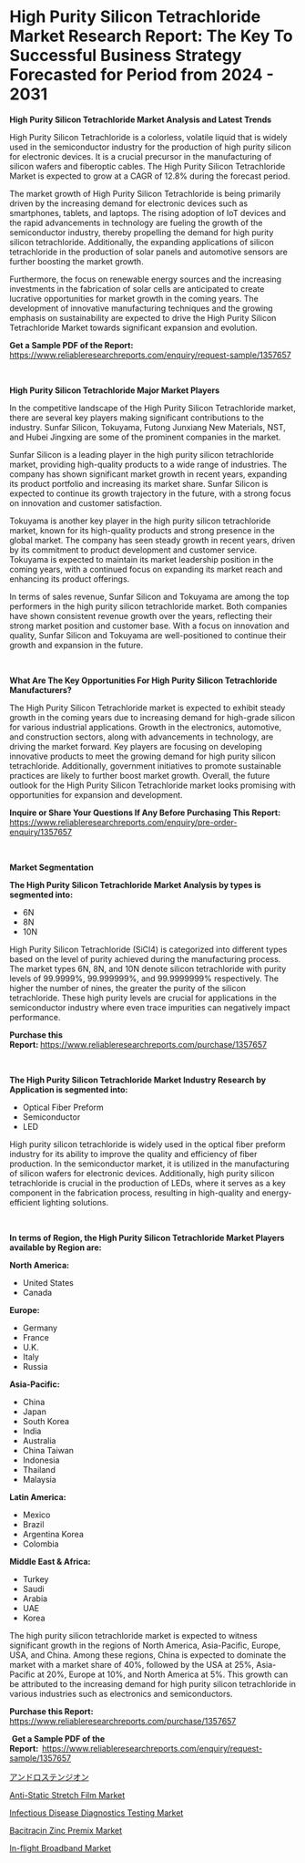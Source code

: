<p><h1>High Purity Silicon Tetrachloride Market Research Report: The Key To Successful Business Strategy Forecasted for Period from 2024 - 2031</h1></p><p><strong>High Purity Silicon Tetrachloride Market Analysis and Latest Trends</strong></p>
<p><p>High Purity Silicon Tetrachloride is a colorless, volatile liquid that is widely used in the semiconductor industry for the production of high purity silicon for electronic devices. It is a crucial precursor in the manufacturing of silicon wafers and fiberoptic cables. The High Purity Silicon Tetrachloride Market is expected to grow at a CAGR of 12.8% during the forecast period.</p><p>The market growth of High Purity Silicon Tetrachloride is being primarily driven by the increasing demand for electronic devices such as smartphones, tablets, and laptops. The rising adoption of IoT devices and the rapid advancements in technology are fueling the growth of the semiconductor industry, thereby propelling the demand for high purity silicon tetrachloride. Additionally, the expanding applications of silicon tetrachloride in the production of solar panels and automotive sensors are further boosting the market growth.</p><p>Furthermore, the focus on renewable energy sources and the increasing investments in the fabrication of solar cells are anticipated to create lucrative opportunities for market growth in the coming years. The development of innovative manufacturing techniques and the growing emphasis on sustainability are expected to drive the High Purity Silicon Tetrachloride Market towards significant expansion and evolution.</p></p>
<p><strong>Get a Sample PDF of the Report:&nbsp;</strong> <a href="https://www.reliableresearchreports.com/enquiry/request-sample/1357657">https://www.reliableresearchreports.com/enquiry/request-sample/1357657</a></p>
<p>&nbsp;</p>
<p><strong>High Purity Silicon Tetrachloride Major Market Players</strong></p>
<p><p>In the competitive landscape of the High Purity Silicon Tetrachloride market, there are several key players making significant contributions to the industry. Sunfar Silicon, Tokuyama, Futong Junxiang New Materials, NST, and Hubei Jingxing are some of the prominent companies in the market.</p><p>Sunfar Silicon is a leading player in the high purity silicon tetrachloride market, providing high-quality products to a wide range of industries. The company has shown significant market growth in recent years, expanding its product portfolio and increasing its market share. Sunfar Silicon is expected to continue its growth trajectory in the future, with a strong focus on innovation and customer satisfaction.</p><p>Tokuyama is another key player in the high purity silicon tetrachloride market, known for its high-quality products and strong presence in the global market. The company has seen steady growth in recent years, driven by its commitment to product development and customer service. Tokuyama is expected to maintain its market leadership position in the coming years, with a continued focus on expanding its market reach and enhancing its product offerings.</p><p>In terms of sales revenue, Sunfar Silicon and Tokuyama are among the top performers in the high purity silicon tetrachloride market. Both companies have shown consistent revenue growth over the years, reflecting their strong market position and customer base. With a focus on innovation and quality, Sunfar Silicon and Tokuyama are well-positioned to continue their growth and expansion in the future.</p></p>
<p>&nbsp;</p>
<p><strong>What Are The Key Opportunities For High Purity Silicon Tetrachloride Manufacturers?</strong></p>
<p><p>The High Purity Silicon Tetrachloride market is expected to exhibit steady growth in the coming years due to increasing demand for high-grade silicon for various industrial applications. Growth in the electronics, automotive, and construction sectors, along with advancements in technology, are driving the market forward. Key players are focusing on developing innovative products to meet the growing demand for high purity silicon tetrachloride. Additionally, government initiatives to promote sustainable practices are likely to further boost market growth. Overall, the future outlook for the High Purity Silicon Tetrachloride market looks promising with opportunities for expansion and development.</p></p>
<p><strong>Inquire or Share Your Questions If Any Before Purchasing This Report:</strong> <a href="https://www.reliableresearchreports.com/enquiry/pre-order-enquiry/1357657">https://www.reliableresearchreports.com/enquiry/pre-order-enquiry/1357657</a></p>
<p>&nbsp;</p>
<p><strong>Market Segmentation</strong></p>
<p><strong>The High Purity Silicon Tetrachloride Market Analysis by types is segmented into:</strong></p>
<p><ul><li>6N</li><li>8N</li><li>10N</li></ul></p>
<p><p>High Purity Silicon Tetrachloride (SiCl4) is categorized into different types based on the level of purity achieved during the manufacturing process. The market types 6N, 8N, and 10N denote silicon tetrachloride with purity levels of 99.9999%, 99.999999%, and 99.9999999% respectively. The higher the number of nines, the greater the purity of the silicon tetrachloride. These high purity levels are crucial for applications in the semiconductor industry where even trace impurities can negatively impact performance.</p></p>
<p><strong>Purchase this Report:&nbsp;</strong><a href="https://www.reliableresearchreports.com/purchase/1357657">https://www.reliableresearchreports.com/purchase/1357657</a></p>
<p>&nbsp;</p>
<p><strong>The High Purity Silicon Tetrachloride Market Industry Research by Application is segmented into:</strong></p>
<p><ul><li>Optical Fiber Preform</li><li>Semiconductor</li><li>LED</li></ul></p>
<p><p>High purity silicon tetrachloride is widely used in the optical fiber preform industry for its ability to improve the quality and efficiency of fiber production. In the semiconductor market, it is utilized in the manufacturing of silicon wafers for electronic devices. Additionally, high purity silicon tetrachloride is crucial in the production of LEDs, where it serves as a key component in the fabrication process, resulting in high-quality and energy-efficient lighting solutions.</p></p>
<p>&nbsp;</p>
<p><strong>In terms of Region, the High Purity Silicon Tetrachloride Market Players available by Region are:</strong></p>
<p>
    <p> <strong> North America: </strong>
        <ul>
            <li>United States</li>
            <li>Canada</li>
        </ul>
        </p> 
    <p> <strong> Europe: </strong>
        <ul>
            <li>Germany</li>
            <li>France</li>
            <li>U.K.</li>
            <li>Italy</li>
            <li>Russia</li>
        </ul>
        </p> 
    <p> <strong> Asia-Pacific: </strong>
        <ul>
            <li>China</li>
            <li>Japan</li>
            <li>South Korea</li>
            <li>India</li>
            <li>Australia</li>
            <li>China Taiwan</li>
            <li>Indonesia</li>
            <li>Thailand</li>
            <li>Malaysia</li>
        </ul>
        </p> 
    <p> <strong> Latin America: </strong>
        <ul>
            <li>Mexico</li>
            <li>Brazil</li>
            <li>Argentina Korea</li>
            <li>Colombia</li>
        </ul>
        </p> 
    <p> <strong> Middle East & Africa: </strong>
        <ul>
            <li>Turkey</li>
            <li>Saudi</li>
            <li>Arabia</li>
            <li>UAE</li>
            <li>Korea</li>
        </ul>
    </p>
    </p>
<p><p>The high purity silicon tetrachloride market is expected to witness significant growth in the regions of North America, Asia-Pacific, Europe, USA, and China. Among these regions, China is expected to dominate the market with a market share of 40%, followed by the USA at 25%, Asia-Pacific at 20%, Europe at 10%, and North America at 5%. This growth can be attributed to the increasing demand for high purity silicon tetrachloride in various industries such as electronics and semiconductors.</p></p>
<p><strong>Purchase this Report: </strong><a href="https://www.reliableresearchreports.com/purchase/1357657">https://www.reliableresearchreports.com/purchase/1357657</a></p>
<p>&nbsp;<strong>Get a Sample PDF of the Report:&nbsp;&nbsp;</strong><a href="https://www.reliableresearchreports.com/enquiry/request-sample/1357657">https://www.reliableresearchreports.com/enquiry/request-sample/1357657</a></p>
<p><strong></strong></p>
<p><p><a href="https://github.com/lrlmopnhwd79300/Market-Research-Report-List-1/blob/main/9023078194649.md">アンドロステンジオン</a></p><p><a href="https://github.com/joannagoyvaerts/Market-Research-Report-List-1/blob/main/anti-static-stretch-film-market.md">Anti-Static Stretch Film Market</a></p><p><a href="https://issuu.com/reportprime-2/docs/infectious-disease-diagnostics-testing-market-size">Infectious Disease Diagnostics Testing Market</a></p><p><a href="https://github.com/lubmix/Market-Research-Report-List-1/blob/main/bacitracin-zinc-premix-market.md">Bacitracin Zinc Premix Market</a></p><p><a href="https://issuu.com/reportprime-2/docs/in-flight-broadband-market-size-2030.pptx">In-flight Broadband Market</a></p></p>